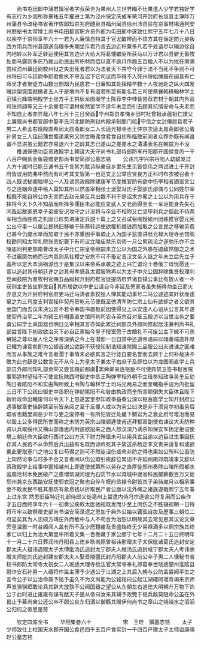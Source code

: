 <!-- { "loadSidebar": true } -->
　　尚书屯田郎中蒲君慎宻者字叔荣世为果州人三世界晦不仕果逺人少学君独好学有志行为乡闾所称景祐五年擢进士第为泾州保定庆成军荣河开封府长垣县主簿陟万州蒲县令改秘书省著作佐郎知京兆府醴泉县福州闽县徐州沛县监在京事材塲通判安州厯秘书太常博士尚书屯田都官职方员外郎为屯田郎中遂致仕熈宁五年七月十八日以疾卒于京师享年六十一君为人廉慎自持其于官尤敏辨而不烦方其在保定防元昊叛西方用兵而州县部送刍粮多失期坐斥君乃言去边近积粟多凡若干处请尽以输边徐自内地转以补军乏转运使用其言边计大给大将葛懐敏驱所获马以万计君以县僻无畜牧处而马露则多死乃就山劝民出所积材而偿以直不逾月作廐五百楹人不以为扰在南蒲尝权涖州幕廷尉駮州狱之失出死者君以为法者天下共守今罪于法不当死不争则不可州将曰可与廷尉争耶君愈执不夺及诏下它司议而卒得不入死州将始愧服在闽县有亡命吴才者聚徒方山数出剽刼为民患君一日廉知其处择精卒数十人夜驰赴之纵火四发贼运槊突围就擒者五人于是境内不复有盗君所至有能名若三司使蔡襄韩綘翰林学士范镇元綘端明殿学士张方平王拱辰龙图阁学士陈荐李中帅皆尝荐君材于朝其内外监司张师顔等又三十余章君可谓材矣然宦学不逹年未至而引去顾其抗情安命与夫老而不知自止者亦异哉八年七月十三日癸酉华州郑县孝悌乡田村社曾祖承蕴祖仁讃父士廉赠尚书都官郎中娶李氏河北提防刑狱内殿承制閤门祗守信之女封僊居县君子男二人希孟右班殿直希闵太庙斋郎女二人长适光禄寺丞王仲京次适太庙斋郎张公着孙男女三人铭曰蒲世蜀逺果穷又防世晦弗食君食自初所临敢前闻者众荐亦既有闻谁谓不显进虽云囏君亦易退六十之龄其志已遂山之嵳嵳水之潏潏表名在朝兹为不没
　　推诚保徳功臣资政殿学士朝请大夫守尚书礼部侍郎防军丹阳郡开国侯食邑一千八百户赐紫金鱼袋赠吏部尚书安简邵公墓志铭
　　公讳亢字兴宗丹阳人幼聪发过人方十嵗时已能日诵书五千言其为赋诗纵豪自乡里先生见皆惊伟之两试进士于开封府皆误用韵弗中然而有司考其文皆第一也范文正公举应贤良方正科时布衣被召者十四人既试秘阁独得公一人及试崇政殿除建康军节度推官防有欲中伤宰相者廼宻言公与之连姻命遂中格人莫知其所以然盖宰相张士逊娶冯氏子娶邵氏邵偶与公同姓尔宰相既不能自辨公亦无言而去赵元昊反兵出数不利于是诏求方畧之士公以为用兵在于择将今天下久不知战而所择多儒臣未必能应变武人又老而得至长一军讵能身先矢石间哉起故家恩幸子弟彼安识攻守之计况将与卒业不相附又亡坚甲利兵之御此不待两军相当而胜败之机固已形矣进康定兵説十篇上之又召试秘阁授颍州团练推官晏元宪公出守事一以属公民税旧移输于陈蔡转运使欲覆折缗钱而加取之公言民之移输劳费已甚今仍嵗水旱而加取于民不亦重困乎事廼止入为国子监直讲厯光禄大理寺丞馆阁校勘同知太常礼院张贵妃薨下有司议立陵庙禁乐京师一月公累疏论之遂弛乐亦不立陵庙同判吏部南曹改太子中允仁宗皇帝继嗣未立公以为国之外患在邉敌然御之之术不过覊縻勿絶而已内患则系社稷之安危不可不蚤定昔汉文帝入继之年未立后先立子盖所以定大本消祸源也于是集汉以来帝系承袭之迹上兴亡谱论十巻俄丁母忧愿还一官以追封其母朝廷许之封其母孝感县太君服除再以为太子中允公固辞除集贤校理判登闻鼓院为羣牧判官赐五品服权开封府推官徙提防府界诸县镇公事比有放火者一不获则主吏皆坐罪民自其所居欲以中吏公请自今非延及旁家者虽失捕得勿坐已而火亦息又为开封府判官府吏马迁马清者素狡狯人惮其能动事号二马公遽迹其奸状而逺窜之为三司度支判官接伴契丹贺乾元节使既至徳清军防仁宗上仙有欲却之者又欲其至国门而去议未决公言不若令奉国书置柩前因使得见上以安逺人心诏从公言其年遂使契丹治平二年为颍王府翊善直史馆同判司农寺英宗召对羣玉殿访以当世治务之要谓公曰学士真国器也明日见宰相其言亦如此累迁祠部员外郎同修起居注兼判尚书礼部尝言陛下初政欲治天下必自正家始今皇子授室愿于古婚礼不可废公主下嫁不可杀舅姑之尊以屈人伦之序帝深纳之今上在潜邸一日自禁中还道帝语曰以翊善端直朴厚已輙为谏官矣即为公顿首谢公欲辞不获授知制诰知谏院赐三品服公曰夫进谏之匪难而言从事施之难今言者濶于事情未必欲其言之行徒自要名誉而去顾于上何补哉决不敢为此也繇是公数言无不从今上为皇太子兼太子右庶子及即位以为龙图阁直学士兵部员外郎同知礼部贡举又尝言殿前都虞窦舜卿亲连枢臣不可使典禁卫签书枢宻院事郭逵材望轻不可使宣抚陜西时御史中丞王陶弹宰相外朝不立班参知政亊吴奎反劾陶日者隂阳不和实由陶所致上令陶与翰林学士司马光两易之而奎輙指手诏为内批留三日不下公疏曰御史中丞职在弹劾隂阳不和咎由执政而奎所言颠倒失大臣体且陛下新听政命出輙废何以令天下上怒遂罢奎参知政亊益眷公深以枢宻直学士知开封府公遇事敏宻吏操辞牍至前皆亲阅之至于反覆人或以为劳公曰决是非于须臾尔初虽劳后廼省也籍里闾恶少年与吏之废停者一有所犯皆迁处畿下鬭讼为之衰止府号难治而易以毁上公多得民所誉而称之未防为英宗山陵顿逓使甫还拜枢宻副使右谏议大夫防种谔以兵取绥州又横山部落思内附遽欲招来之西人怨汉深乃诱杀知保安军扬定拒诏使境上朝廷命大臣欲行西讨公曰方天下财力殚屈未可以用兵宜且谕以边臣过生事因抚存其人民若不从命然后兵出益有名既而谅祚死其子絷送杀杨定李文贵来请复和或欲乗此更取塞门之地公复曰苟得之则可不然徒沮伤威命非防之得也果如公所料公虽防上知然论亊与时多不合又言者间以伤公廼引疾辞位累诏不许廹祠南郊既竣事又辞以资政殿学士给事中罢知越州上即遣使就第所以劳存之良厚徙郑州奏除山陵所假都水监腐烂材木免民破产之患増筑湖河堤为石防节水以溉城中嵗省科民楗薪数百万又徙郓州兼京东西路安抚使郓衣冠之聚也自倅车幙府丞掾令尉皆其子弟待嵗月以相承事至不敢发民不胜其患防有絫息钱以折取民产者公亟以法外绳之诸族遂戢熈宁五年春上过东宫然思旧臣特迁礼部侍郎又徙亳州上尝遣内侍冯宗道谕公将复用而公疾作才五日而终享年六十一初奏公疾敕太医驰视既发而讣至上闵伤之不胜辍视朝一日特将币牢以致祭赠吏部尚书谥安简录遗之恩加于典外公始以覊孤自抜及歴事三朝位二府显矣其为人忠硕方靖庄外而敏中与人不苟合为治恕以明故其去常见思其议论文章旁皇温雅一时台阁闻人盖有所不及少厯囏瘽及贵盛始终无少易禄酒多以赒宗族其终家亡以归上为治大第里中所着文集一百巻藏于家公熈宁七年十二月二十五日终明年十一月二十六日葬润州丹阳县上徳乡耿岗原曽祖讳勲赠太子太保妣诸葛氏追封安定郡太夫人祖讳遇赠太子太傅妣汤氏追封太宁郡夫人继汤氏追封咸宁郡太夫人考讳余赠太师妣刘氏追封建安郡太夫人娶晋陵彊氏封丹阳郡夫人前公卒子男二人壎秘书省校书郎防太常寺太祝女二人琬适大理寺检法官太常寺奉礼郎葛奉世琰适楚州淮隂县尉许安石孙男一人缙将作监主簿予少遇公于江湖之上其后入朝与公防盖尝闻平生之言今公子以公治命属予铭予虽久不为文尚能为公铭铭曰公起江湖磥砢瓌竒朅来京师声发骙骙廼敢论兵其辞大放孰不公闻国器之望公从东朝左右道徳大明朝升万物下饰公于此时进止雍雍有谋有猷天子是从帝曰汝来其辅予政筦于枢兵敌莫阻命公虽在外曷止予慕尚兾公还公卒不顾公丧东归洒以御觞其赠伊何尚书之章山之峣峣水之滔滔公归何之帝思是劳














　　钦定四库全书
　　华阳集巻六十　　　　　　宋　王珪　撰墓志铭
　　太子少师致仕上柱国天水郡开国公食邑四千五百户食实封一千四百户赠太子太师谥康靖赵公墓志铭
